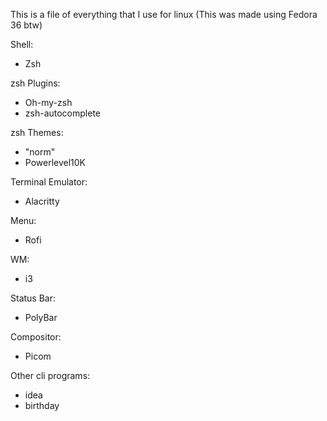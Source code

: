 This is a file of everything that I use for linux
(This was made using Fedora 36 btw)

Shell:
- Zsh
	
zsh Plugins:
- Oh-my-zsh
- zsh-autocomplete

zsh Themes:
- "norm"
- Powerlevel10K
	
Terminal Emulator:
- Alacritty

Menu:
- Rofi

WM:
- i3

Status Bar:
- PolyBar

Compositor:
- Picom

Other cli programs:
- idea
- birthday
